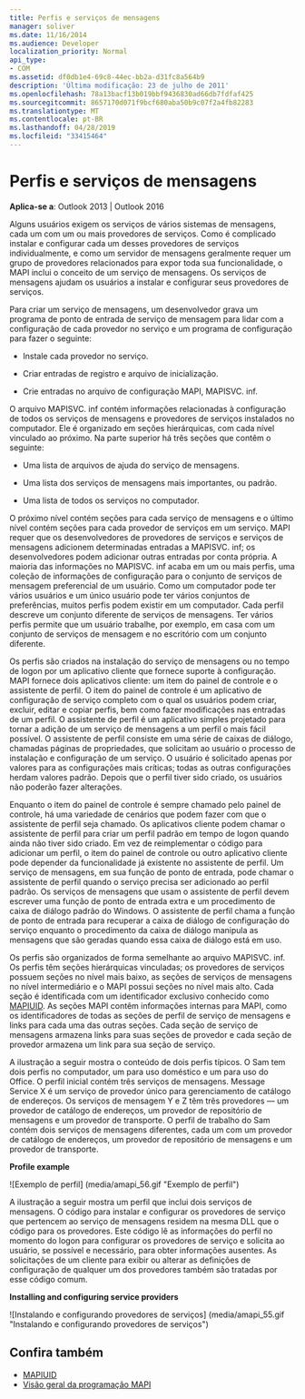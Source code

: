 ```yaml
---
title: Perfis e serviços de mensagens
manager: soliver
ms.date: 11/16/2014
ms.audience: Developer
localization_priority: Normal
api_type:
- COM
ms.assetid: df0db1e4-69c8-44ec-bb2a-d31fc8a564b9
description: 'Última modificação: 23 de julho de 2011'
ms.openlocfilehash: 78a13bacf13b019bbf9436830ad66db7fdfaf425
ms.sourcegitcommit: 8657170d071f9bcf680aba50b9c07f2a4fb82283
ms.translationtype: MT
ms.contentlocale: pt-BR
ms.lasthandoff: 04/28/2019
ms.locfileid: "33415464"
---
```

# <a name="message-services-and-profiles"></a>Perfis e serviços de mensagens
  
**Aplica-se a**: Outlook 2013 | Outlook 2016 
  
Alguns usuários exigem os serviços de vários sistemas de mensagens, cada um com um ou mais provedores de serviços. Como é complicado instalar e configurar cada um desses provedores de serviços individualmente, e como um servidor de mensagens geralmente requer um grupo de provedores relacionados para expor toda sua funcionalidade, o MAPI inclui o conceito de um serviço de mensagens. Os serviços de mensagens ajudam os usuários a instalar e configurar seus provedores de serviços.
  
Para criar um serviço de mensagens, um desenvolvedor grava um programa de ponto de entrada de serviço de mensagem para lidar com a configuração de cada provedor no serviço e um programa de configuração para fazer o seguinte:
  
- Instale cada provedor no serviço.
    
- Criar entradas de registro e arquivo de inicialização.
    
- Crie entradas no arquivo de configuração MAPI, MAPISVC. inf.
    
O arquivo MAPISVC. inf contém informações relacionadas à configuração de todos os serviços de mensagens e provedores de serviços instalados no computador. Ele é organizado em seções hierárquicas, com cada nível vinculado ao próximo. Na parte superior há três seções que contêm o seguinte: 
  
- Uma lista de arquivos de ajuda do serviço de mensagens.
    
- Uma lista dos serviços de mensagens mais importantes, ou padrão.
    
- Uma lista de todos os serviços no computador.
    
O próximo nível contém seções para cada serviço de mensagens e o último nível contém seções para cada provedor de serviços em um serviço. MAPI requer que os desenvolvedores de provedores de serviços e serviços de mensagens adicionem determinadas entradas a MAPISVC. inf; os desenvolvedores podem adicionar outras entradas por conta própria. A maioria das informações no MAPISVC. inf acaba em um ou mais perfis, uma coleção de informações de configuração para o conjunto de serviços de mensagem preferencial de um usuário. Como um computador pode ter vários usuários e um único usuário pode ter vários conjuntos de preferências, muitos perfis podem existir em um computador. Cada perfil descreve um conjunto diferente de serviços de mensagens. Ter vários perfis permite que um usuário trabalhe, por exemplo, em casa com um conjunto de serviços de mensagem e no escritório com um conjunto diferente.
  
Os perfis são criados na instalação do serviço de mensagens ou no tempo de logon por um aplicativo cliente que fornece suporte à configuração. MAPI fornece dois aplicativos cliente: um item do painel de controle e o assistente de perfil. O item do painel de controle é um aplicativo de configuração de serviço completo com o qual os usuários podem criar, excluir, editar e copiar perfis, bem como fazer modificações nas entradas de um perfil. O assistente de perfil é um aplicativo simples projetado para tornar a adição de um serviço de mensagens a um perfil o mais fácil possível. O assistente de perfil consiste em uma série de caixas de diálogo, chamadas páginas de propriedades, que solicitam ao usuário o processo de instalação e configuração de um serviço. O usuário é solicitado apenas por valores para as configurações mais críticas; todas as outras configurações herdam valores padrão. Depois que o perfil tiver sido criado, os usuários não poderão fazer alterações. 
  
Enquanto o item do painel de controle é sempre chamado pelo painel de controle, há uma variedade de cenários que podem fazer com que o assistente de perfil seja chamado. Os aplicativos cliente podem chamar o assistente de perfil para criar um perfil padrão em tempo de logon quando ainda não tiver sido criado. Em vez de reimplementar o código para adicionar um perfil, o item do painel de controle ou outro aplicativo cliente pode depender da funcionalidade já existente no assistente de perfil. Um serviço de mensagens, em sua função de ponto de entrada, pode chamar o assistente de perfil quando o serviço precisa ser adicionado ao perfil padrão. Os serviços de mensagens que usam o assistente de perfil devem escrever uma função de ponto de entrada extra e um procedimento de caixa de diálogo padrão do Windows. O assistente de perfil chama a função de ponto de entrada para recuperar a caixa de diálogo de configuração do serviço enquanto o procedimento da caixa de diálogo manipula as mensagens que são geradas quando essa caixa de diálogo está em uso. 
  
Os perfis são organizados de forma semelhante ao arquivo MAPISVC. inf. Os perfis têm seções hierárquicas vinculadas; os provedores de serviços possuem seções no nível mais baixo, as seções de serviços de mensagens no nível intermediário e o MAPI possui seções no nível mais alto. Cada seção é identificada com um identificador exclusivo conhecido como [MAPIUID](mapiuid.md). As seções MAPI contêm informações internas para MAPI, como os identificadores de todas as seções de perfil de serviço de mensagens e links para cada uma das outras seções. Cada seção de serviço de mensagens armazena links para suas seções de provedor e cada seção de provedor armazena um link para sua seção de serviço. 
  
A ilustração a seguir mostra o conteúdo de dois perfis típicos. O Sam tem dois perfis no computador, um para uso doméstico e um para uso do Office. O perfil inicial contém três serviços de mensagens. Message Service X é um serviço de provedor único para gerenciamento de catálogo de endereços. Os serviços de mensagem Y e Z têm três provedores — um provedor de catálogo de endereços, um provedor de repositório de mensagens e um provedor de transporte. O perfil de trabalho do Sam contém dois serviços de mensagens diferentes, cada um com um provedor de catálogo de endereços, um provedor de repositório de mensagens e um provedor de transporte. 
  
**Profile example**
  
![Exemplo de perfil] (media/amapi_56.gif "Exemplo de perfil")
  
A ilustração a seguir mostra um perfil que inclui dois serviços de mensagens. O código para instalar e configurar os provedores de serviço que pertencem ao serviço de mensagens residem na mesma DLL que o código para os provedores. Este código lê as informações do perfil no momento do logon para configurar os provedores de serviço e solicita ao usuário, se possível e necessário, para obter informações ausentes. As solicitações de um cliente para exibir ou alterar as definições de configuração de qualquer um dos provedores também são tratadas por esse código comum.
  
**Installing and configuring service providers**
  
![Instalando e configurando provedores de serviços] (media/amapi_55.gif "Instalando e configurando provedores de serviços")
  
## <a name="see-also"></a>Confira também

- [MAPIUID](mapiuid.md)
- [Visão geral da programação MAPI](mapi-programming-overview.md)

